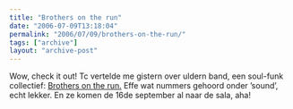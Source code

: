 ```yaml
---
title: "Brothers on the run"
date: "2006-07-09T13:18:04"
permalink: "2006/07/09/brothers-on-the-run/"
tags: ["archive"]
layout: "archive-post"
---
```

Wow, check it out! Tc vertelde me gistern over uldern band, een soul-funk collectief: [Brothers on the run.](http://www.brothersontherun.be/ "http://www.brothersontherun.be") Effe wat nummers gehoord onder ’sound’, echt lekker. En ze komen de 16de september al naar de sala, aha!
